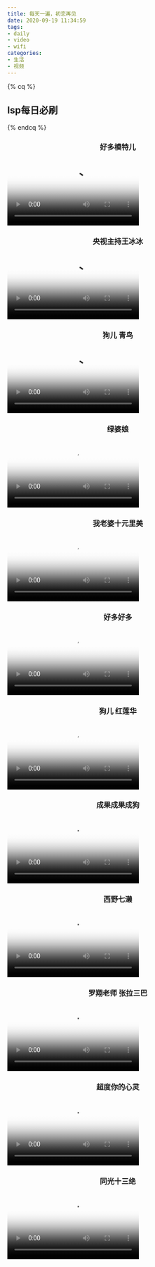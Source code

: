 ```yaml
---
title: 每天一遍，初恋再见
date: 2020-09-19 11:34:59
tags: 
- daily
- video
- wifi
categories: 
- 生活
- 视频
---
```


{% cq %}
## **lsp每日必刷**
{% endcq %}

<!-- more --> 
### **<center>好多模特儿</center>**
<video src="http://file.panjiangtao.cn/mote.mp4" type="video/mp4"  poster="http://file.panjiangtao.cn/mote.jpg" controls="controls">
 4     <p>你的浏览器不支持video标签.</p>
 5 </video>


### **<center>央视主持王冰冰</center>**
<video src="http://file.panjiangtao.cn/wangbingbing.mp4" type="video/mp4"  poster="http://file.panjiangtao.cn/wangbingbing.jpg" controls="controls">
 4     <p>你的浏览器不支持video标签.</p>
 5 </video>


### **<center>狗儿 青鸟</center>**
<video src="http://file.panjiangtao.cn/qingniao.mp4" type="video/mp4"  poster="http://file.panjiangtao.cn/qingniao.jpg" controls="controls">
 4     <p>你的浏览器不支持video标签.</p>
 5 </video>


### **<center>绿婆娘</center>**
 <video src="http://file.panjiangtao.cn/wufa.mp4" type="video/mp4"  poster="http://file.panjiangtao.cn/wufa.jpg" controls="controls">
 4     <p>你的浏览器不支持video标签.</p>
 5 </video>


### **<center>我老婆十元里美</center>**
<video src="http://file.panjiangtao.cn/shiyuan.mp4" type="video/mp4"  poster="http://file.panjiangtao.cn/shiyuan.jpg" controls="controls">
 4     <p>你的浏览器不支持video标签.</p>
 5 </video>


### **<center>好多好多</center>**
<video src="http://file.panjiangtao.cn/oumei.mp4" type="video/mp4"  poster="http://file.panjiangtao.cn/oumei.jpg" controls="controls">
 4     <p>你的浏览器不支持video标签.</p>
 5 </video>


### **<center>狗儿 红莲华</center>**
 <video src="http://file.panjiangtao.cn/honglianhua.mp4" type="video/mp4"  poster="http://file.panjiangtao.cn/honglianhua.jpg" controls="controls">
 4     <p>你的浏览器不支持video标签.</p>
 5 </video>


### **<center>成果成果成狗</center>**
 <video src="http://file.panjiangtao.cn/gouge.mp4" type="video/mp4"  poster="http://file.panjiangtao.cn/gouge.jpg" controls="controls">
 4     <p>你的浏览器不支持video标签.</p>
 5 </video>


### **<center>西野七濑</center>**
 <video src="http://file.panjiangtao.cn/xiye.mp4" type="video/mp4"  poster="http://file.panjiangtao.cn/xiye.jpg" controls="controls">
 4     <p>你的浏览器不支持video标签.</p>
 5 </video>


### **<center>罗翔老师 张拉三巴</center>**
<video src="http://file.panjiangtao.cn/zhangsan.mp4" type="video/mp4"  poster="http://file.panjiangtao.cn/zhangsan.jpg" controls="controls">
 4     <p>你的浏览器不支持video标签.</p>
 5 </video>


### **<center>超度你的心灵</center>**
<video src="http://file.panjiangtao.cn/fuoxi.mp4" type="video/mp4"  poster="http://file.panjiangtao.cn/fuoxi.jpg" controls="controls">
 4     <p>你的浏览器不支持video标签.</p>
 5 </video>


### **<center>同光十三绝</center>**
 <video src="http://file.panjiangtao.cn/shisanjue.mp4" type="video/mp4"  poster="http://file.panjiangtao.cn/shisanjue.jpg" controls="controls">
 4     <p>你的浏览器不支持video标签.</p>
 5 </video>

